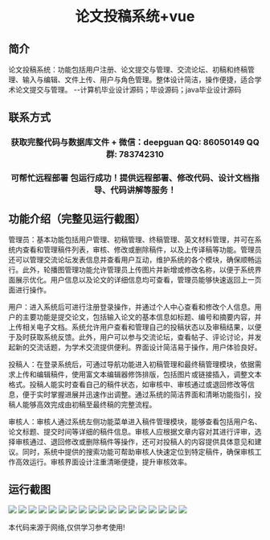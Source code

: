<p><h1 align="center">论文投稿系统+vue</h1></p>

## 简介
论文投稿系统：功能包括用户注册、论文提交与管理、交流论坛、初稿和终稿管理、输入与编辑、文件上传、用户与角色管理。整体设计简洁，操作便捷，适合学术论文提交与管理。    --计算机毕业设计源码；毕设源码；java毕业设计源码


## 联系方式
<p><h3 align="center">获取完整代码与数据库文件 + 微信：deepguan QQ: 86050149 QQ群: 783742310</h3></p>
<p><h3 align="center">可帮忙远程部署 包运行成功！提供远程部署、修改代码、设计文档指导、代码讲解等服务！</h3></p>

## 功能介绍（完整见运行截图）
管理员：基本功能包括用户管理、初稿管理、终稿管理、英文材料管理，并可在系统内查看和管理稿件列表，审核、修改或删除稿件，以及上传译稿等功能。管理员还可以管理交流论坛发表信息并查看用户互动，维护系统的各个模块，确保顺畅运行。此外，轮播图管理功能允许管理员上传图片并新增或修改名称，以便于系统界面展示优化。用户信息以及论文的详细信息均可查看，管理员能够快速返回上一页面进行操作。

用户：进入系统后可进行注册登录操作，并通过个人中心查看和修改个人信息。用户的主要功能是提交论文，包括输入论文的基本信息如标题、编号和摘要内容，并上传相关电子文档。系统允许用户查看和管理自己的投稿状态以及审稿结果，以便于及时获取系统反馈。此外，用户可以参与交流论坛，查看帖子、评论讨论，并发起新的交流话题，为学术交流提供便利。界面设计简洁易于操作，用户体验良好。

投稿人：在登录系统后，可通过导航功能进入初稿管理和最终稿管理模块，依据需求上传和编辑稿件，使用富文本编辑器修饰排版，包括图片或链接插入，调整文本格式。投稿人能实时查看自己的稿件状态，如审核中、审核通过或退回修改等信息，便于实时掌握进展并迅速作出调整。通过系统的简洁界面和清晰功能指引，投稿人能够高效完成由初稿至最终稿的完整流程。

审核人：审核人通过系统左侧功能菜单进入稿件管理模块，能够查看包括用户名、论文标题、提交时间等详细的稿件信息。审核人应根据文章内容对其进行评审，选择审核通过、退回修改或删除稿件等操作，还可对投稿人的内容提供具体意见和建议。同时，系统中提供的搜索功能可帮助审核人快速定位到特定稿件，确保审核工作高效运行。审核界面设计注重清晰便捷，提升审核效率。


## 运行截图
![](https://bs-1329754181.cos.ap-shanghai.myqcloud.com/ssm/PaperSubmissionSystem/img/001.jpg)
![](https://bs-1329754181.cos.ap-shanghai.myqcloud.com/ssm/PaperSubmissionSystem/img/002.jpg)
![](https://bs-1329754181.cos.ap-shanghai.myqcloud.com/ssm/PaperSubmissionSystem/img/003.jpg)
![](https://bs-1329754181.cos.ap-shanghai.myqcloud.com/ssm/PaperSubmissionSystem/img/004.jpg)
![](https://bs-1329754181.cos.ap-shanghai.myqcloud.com/ssm/PaperSubmissionSystem/img/005.jpg)
![](https://bs-1329754181.cos.ap-shanghai.myqcloud.com/ssm/PaperSubmissionSystem/img/006.jpg)
![](https://bs-1329754181.cos.ap-shanghai.myqcloud.com/ssm/PaperSubmissionSystem/img/007.jpg)
![](https://bs-1329754181.cos.ap-shanghai.myqcloud.com/ssm/PaperSubmissionSystem/img/008.jpg)
![](https://bs-1329754181.cos.ap-shanghai.myqcloud.com/ssm/PaperSubmissionSystem/img/009.jpg)
![](https://bs-1329754181.cos.ap-shanghai.myqcloud.com/ssm/PaperSubmissionSystem/img/010.jpg)
![](https://bs-1329754181.cos.ap-shanghai.myqcloud.com/ssm/PaperSubmissionSystem/img/011.jpg)
![](https://bs-1329754181.cos.ap-shanghai.myqcloud.com/ssm/PaperSubmissionSystem/img/012.jpg)
![](https://bs-1329754181.cos.ap-shanghai.myqcloud.com/ssm/PaperSubmissionSystem/img/013.jpg)
![](https://bs-1329754181.cos.ap-shanghai.myqcloud.com/ssm/PaperSubmissionSystem/img/014.jpg)
![](https://bs-1329754181.cos.ap-shanghai.myqcloud.com/ssm/PaperSubmissionSystem/img/015.jpg)
![](https://bs-1329754181.cos.ap-shanghai.myqcloud.com/ssm/PaperSubmissionSystem/img/016.jpg)
![](https://bs-1329754181.cos.ap-shanghai.myqcloud.com/ssm/PaperSubmissionSystem/img/017.jpg)
![](https://bs-1329754181.cos.ap-shanghai.myqcloud.com/ssm/PaperSubmissionSystem/img/018.jpg)

<p>本代码来源于网络,仅供学习参考使用!</p>
